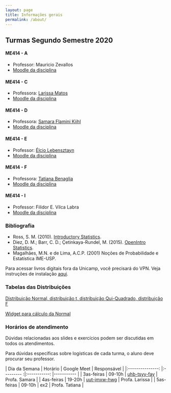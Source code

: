 ```yaml
---
layout: page
title: Informações gerais
permalink: /about/
---
```



## Turmas Segundo Semestre 2020

#### ME414 - A

* Professor: Mauricio Zevallos
* [Moodle da disciplina]()

#### ME414 - C

* Professora: [Larissa Matos](https://larissamatos.github.io/)
* [Moodle da disciplina]()


#### ME414 - D

* Professora: [Samara Flamini Kiihl](http://www.ime.unicamp.br/~samara/)
* [Moodle da disciplina](https://moodle.ggte.unicamp.br/course/view.php?id=7529)


#### ME414 - E

* Professor: [Élcio Lebensztayn](http://www.ime.unicamp.br/~lebensztayn/)
* [Moodle da disciplina]()


#### ME414 - F

* Professora: [Tatiana Benaglia](http://www.ime.unicamp.br/~tatiana/)
* [Moodle da disciplina]()



#### ME414 - I

* Professor: Filidor E. Vilca Labra
* [Moodle da disciplina]()



### Bibliografia

* Ross, S. M. (2010). [Introductory Statistics](http://www.sciencedirect.com/science/book/9780123743886).
* Diez, D. M.; Barr, C. D.; Çetinkaya-Rundel, M. (2015). [OpenIntro Statistics](https://leanpub.com/openintro-statistics).
* Magalhães, M.N. e de Lima, A.C.P. (2001) Noções de Probabilidade e Estatística IME-USP.

Para acessar livros digitais fora da Unicamp, você precisará do VPN. Veja instruções de instalação [aqui](http://www.ccuec.unicamp.br/ccuec/acesso_remoto_vpn).

### Tabelas das Distribuições

[Distribuição Normal, distribuição t, distribuição Qui-Quadrado, distribuição F](Tabelas-impressao.pdf)

[Widget para cálculo da Normal](https://www.wolframalpha.com/widgets/gallery/view.jsp?id=9bd010a31f27d2500aede72eb5852af2)

### Horários de atendimento

Dúvidas relacionadas aos slides e exercícios podem ser discutidas em todos os atendimentos.

Para dúvidas específicas sobre logísticas de cada turma, o aluno deve procurar seu professor.

| Dia da Semana 	| Horário 	| Google Meet      	| Responsável   	|
|:---------------:	|:---------	:|:-----------:	|-----------	|
| 3as-feiras    	| 09-10h  	| [uhb-tsyy-fay](https://meet.google.com/uhb-tsyy-fay)  	| Profa. Samara |
| 4as-feiras      | 19-20h    | [uut-jmxw-hwg](https://meet.google.com/uut-jmxw-hwg)    | Profa. Larissa |
| 5as-feiras    	| 09-10h  	| ex2  	| Profa. Tatiana   |
